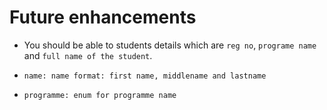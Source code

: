 # Future enhancements

- You should be able to students details which are `reg no`, `programe name` and `full name of the student`.

- `name: name format: first name, middlename and lastname`
- `programme: enum for programme name`
